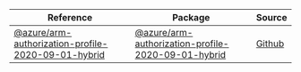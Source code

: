 | Reference | Package | Source |
|---|---|---|
|[@azure/arm-authorization-profile-2020-09-01-hybrid](arm-authorization-profile-2020-09-01-hybrid-readme)|[@azure/arm-authorization-profile-2020-09-01-hybrid](https://www.npmjs.com/package/@azure/arm-authorization-profile-2020-09-01-hybrid)|[Github](https://github.com/Azure/azure-sdk-for-js/blob/main/sdk/authorization/arm-authorization-profile-2020-09-01-hybrid)|
